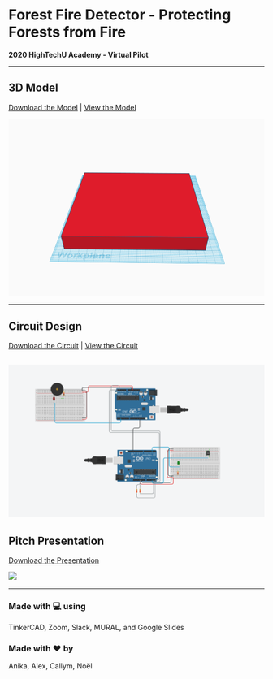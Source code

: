 # Forest Fire Detector - Protecting Forests from Fire

**2020 HighTechU Academy - Virtual Pilot** 

---

## **3D Model**
[Download the Model](/model) | [View the Model]()

![](/img/model.png)

---

## **Circuit Design**
[Download the Circuit](/circuit) | [View the Circuit]()

![](/img/circuit.png)
---

## **Pitch Presentation**
[Download the Presentation](/pitch)

![](/img/pitch.png)

---

### Made with :computer: using
TinkerCAD, Zoom, Slack, MURAL, and Google Slides

### Made with :heart: by
Anika, Alex, Callym, Noël

